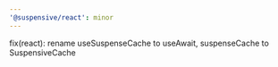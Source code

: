 ```yaml
---
'@suspensive/react': minor
---
```


fix(react): rename useSuspenseCache to useAwait, suspenseCache to SuspensiveCache
